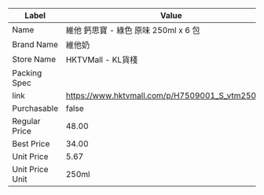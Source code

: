 | Label           | Value                                            |
| --------------- | ------------------------------------------------ |
| Name            | 維他 鈣思寶 - 綠色 原味 250ml x 6 包                       |
| Brand Name      | 維他奶                                              |
| Store Name      | HKTVMall - KL貨棧                                  |
| Packing Spec    |                                                  |
| link            | https://www.hktvmall.com/p/H7509001_S_vtm2500601 |
| Purchasable     | false                                            |
| Regular Price   | 48.00                                            |
| Best Price      | 34.00                                            |
| Unit Price      | 5.67                                             |
| Unit Price Unit | 250ml                                            |
